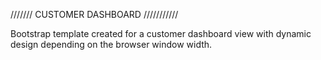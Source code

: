 /////// CUSTOMER DASHBOARD ///////////

Bootstrap template created for a customer dashboard view with dynamic design depending on the browser window width.
